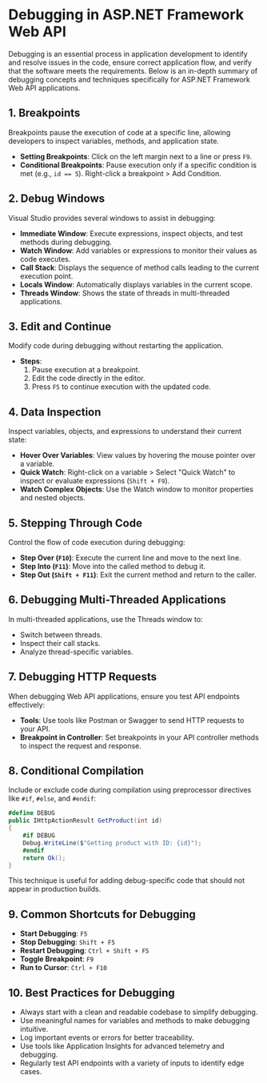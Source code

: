 # Debugging in ASP.NET Framework Web API

Debugging is an essential process in application development to identify and resolve issues in the code, ensure correct application flow, and verify that the software meets the requirements. Below is an in-depth summary of debugging concepts and techniques specifically for ASP.NET Framework Web API applications.

## 1. Breakpoints

Breakpoints pause the execution of code at a specific line, allowing developers to inspect variables, methods, and application state.

- **Setting Breakpoints**: Click on the left margin next to a line or press `F9`.
- **Conditional Breakpoints**: Pause execution only if a specific condition is met (e.g., `id == 5`). Right-click a breakpoint > Add Condition.

## 2. Debug Windows

Visual Studio provides several windows to assist in debugging:

- **Immediate Window**: Execute expressions, inspect objects, and test methods during debugging.
- **Watch Window**: Add variables or expressions to monitor their values as code executes.
- **Call Stack**: Displays the sequence of method calls leading to the current execution point.
- **Locals Window**: Automatically displays variables in the current scope.
- **Threads Window**: Shows the state of threads in multi-threaded applications.

## 3. Edit and Continue

Modify code during debugging without restarting the application.

- **Steps**:
  1. Pause execution at a breakpoint.
  2. Edit the code directly in the editor.
  3. Press `F5` to continue execution with the updated code.

## 4. Data Inspection

Inspect variables, objects, and expressions to understand their current state:

- **Hover Over Variables**: View values by hovering the mouse pointer over a variable.
- **Quick Watch**: Right-click on a variable > Select "Quick Watch" to inspect or evaluate expressions (`Shift + F9`).
- **Watch Complex Objects**: Use the Watch window to monitor properties and nested objects.

## 5. Stepping Through Code

Control the flow of code execution during debugging:

- **Step Over (`F10`)**: Execute the current line and move to the next line.
- **Step Into (`F11`)**: Move into the called method to debug it.
- **Step Out (`Shift + F11`)**: Exit the current method and return to the caller.

## 6. Debugging Multi-Threaded Applications

In multi-threaded applications, use the Threads window to:

- Switch between threads.
- Inspect their call stacks.
- Analyze thread-specific variables.

## 7. Debugging HTTP Requests

When debugging Web API applications, ensure you test API endpoints effectively:

- **Tools**: Use tools like Postman or Swagger to send HTTP requests to your API.
- **Breakpoint in Controller**: Set breakpoints in your API controller methods to inspect the request and response.

## 8. Conditional Compilation

Include or exclude code during compilation using preprocessor directives like `#if`, `#else`, and `#endif`:

```csharp
#define DEBUG
public IHttpActionResult GetProduct(int id)
{
    #if DEBUG
    Debug.WriteLine($"Getting product with ID: {id}");
    #endif
    return Ok();
}
```

This technique is useful for adding debug-specific code that should not appear in production builds.

## 9. Common Shortcuts for Debugging

- **Start Debugging**: `F5`
- **Stop Debugging**: `Shift + F5`
- **Restart Debugging**: `Ctrl + Shift + F5`
- **Toggle Breakpoint**: `F9`
- **Run to Cursor**: `Ctrl + F10`

## 10. Best Practices for Debugging

- Always start with a clean and readable codebase to simplify debugging.
- Use meaningful names for variables and methods to make debugging intuitive.
- Log important events or errors for better traceability.
- Use tools like Application Insights for advanced telemetry and debugging.
- Regularly test API endpoints with a variety of inputs to identify edge cases.
